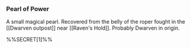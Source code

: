 ### Pearl of Power

A small magical pearl. Recovered from the belly of the roper fought in the [[Dwarven outpost]] near [[Raven's Hold]]. Probably Dwarven in origin.

%%SECRET[1]%%